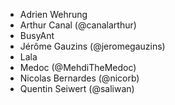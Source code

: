 - Adrien Wehrung
- Arthur Canal (@canalarthur)
- BusyAnt
- Jérôme Gauzins (@jeromegauzins)
- Lala
- Medoc (@MehdiTheMedoc)
- Nicolas Bernardes (@nicorb)
- Quentin Seiwert (@saliwan)
